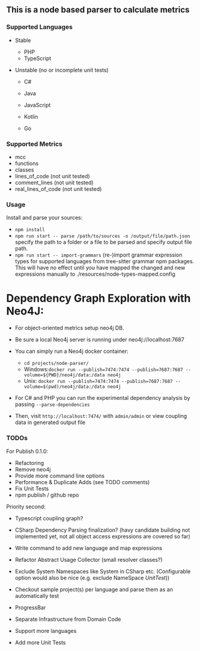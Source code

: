 ## This is a node based parser to calculate metrics

### Supported Languages

-   Stable

    -   PHP
    -   TypeScript

-   Unstable (no or incomplete unit tests)

    -   C#
    -   Java
    -   JavaScript
    -   Kotlin

    -   Go

### Supported Metrics

-   mcc
-   functions
-   classes
-   lines_of_code (not unit tested)
-   comment_lines (not unit tested)
-   real_lines_of_code (not unit tested)

### Usage

Install and parse your sources:

-   `npm install`
-   `npm run start -- parse /path/to/sources -o /output/file/path.json` specify the path to a folder or a file to be parsed and specify output file path.
-   `npm run start -- import-grammars` (re-)import grammar expression types for supported languages from tree-sitter grammar npm packages.
    This will have no effect until you have mapped the changed and new expressions manually to ./resources/node-types-mapped.config

# Dependency Graph Exploration with Neo4J:

-   For object-oriented metrics setup neo4j DB.
-   Be sure a local Neo4j server is running under neo4j://localhost:7687
-   You can simply run a Neo4j docker container:

    -   `cd projects/node-parser/`
    -   Windows:`docker run --publish=7474:7474 --publish=7687:7687 --volume=${PWD}/neo4j/data:/data neo4j`
    -   Unix: `docker run --publish=7474:7474 --publish=7687:7687 --volume=$(pwd)/neo4j/data:/data neo4j`

-   For C# and PHP you can run the experimental dependency analysis by passing `--parse-dependencies`
-   Then, visit `http://localhost:7474/` with `admin/admin` or view coupling data in generated output file

### TODOs

For Publish 0.1.0:

-   Refactoring
-   Remove neo4j
-   Provide more command line options
-   Performance & Duplicate Adds (see TODO comments)
-   Fix Unit Tests
-   npm publish / github repo

Priority second:

-   Typescript coupling graph?
-   CSharp Dependency Parsing finalization? (havy candidate building not implemented yet, not all object access expressions are covered so far)
-   Write command to add new language and map expressions

-   Refactor Abstract Usage Collector (small resolver classes?)
-   Exclude System Namespaces like System in CSharp etc. (Configurable option would also be nice (e.g. exclude NameSpace _UnitTest_))
-   Checkout sample project(s) per language and parse them as an automatically test
-   ProgressBar
-   Separate Infrastructure from Domain Code

-   Support more languages
-   Add more Unit Tests
